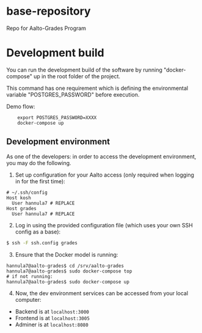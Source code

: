 <!--
SPDX-FileCopyrightText: 2022 The Aalto Grades Developers

SPDX-License-Identifier: MIT
-->

# base-repository
Repo for Aalto-Grades Program

# Development build

You can run the development build of the software by running "docker-compose" up in the root folder of the project.

This command has one requirement which is defining the environmental variable "POSTGRES_PASSWORD" before execution.

Demo flow:
```
    export POSTGRES_PASSWORD=XXXX
    docker-compose up
```

## Development environment

As one of the developers: in order to access the development environment, you
may do the following.

1. Set up configuration for your Aalto access (only required when logging in
for the first time):

```ssh
# ~/.ssh/config
Host kosh
  User hannula7 # REPLACE
Host grades
  User hannula7 # REPLACE
```

2. Log in using the provided configuration file (which uses your own SSH
config as a base):

```sh
$ ssh -F ssh.config grades
```

3. Ensure that the Docker model is running:

```
hannula7@aalto-grades$ cd /srv/aalto-grades
hannula7@aalto-grades$ sudo docker-compose top
# if not running:
hannula7@aalto-grades$ sudo docker-compose up
```

4. Now, the dev environment services can be accessed from your local computer:
  - Backend is at `localhost:3000`
  -	Frontend is at `localhost:3005`
  -	Adminer is at `localhost:8080`
